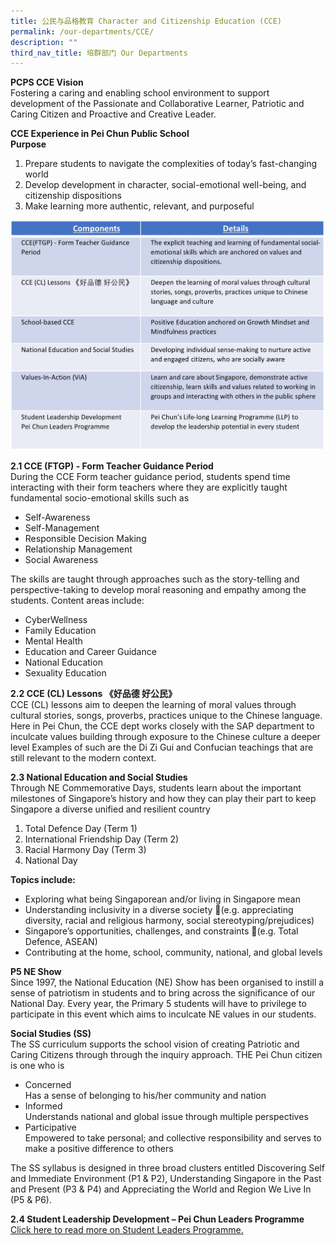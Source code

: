 ```yaml
---
title: 公民与品格教育 Character and Citizenship Education (CCE)
permalink: /our-departments/CCE/
description: ""
third_nav_title: 培群部门 Our Departments
---
```

**PCPS CCE Vision**<br>
Fostering a caring and enabling school environment to support development of the Passionate and Collaborative Learner, Patriotic and Caring Citizen and Proactive and Creative Leader.

**CCE Experience in Pei Chun Public School**<br>
**Purpose** <br>
1. Prepare students to navigate the complexities of today’s fast-changing world
2. Develop development in character, social-emotional well-being, and citizenship dispositions 
3. Make learning more authentic, relevant, and purposeful

![CCE1](/images/Our%20Programmes/CCE1.jpg)

**2.1 CCE (FTGP) - Form Teacher Guidance Period**<br>
During the CCE Form teacher guidance period, students spend time interacting with their form teachers where they are explicitly taught fundamental socio-emotional skills such as 
* Self-Awareness
* Self-Management
* Responsible Decision Making
* Relationship Management
* Social Awareness

The skills are taught through approaches such as the story-telling and perspective-taking to develop moral reasoning and empathy among the students. Content areas include: 
* CyberWellness
* Family Education
* Mental Health 
* Education and Career Guidance
* National Education
* Sexuality Education

**2.2 CCE (CL) Lessons 《好品德 好公民》**<br>
CCE (CL) lessons aim to deepen the learning of moral values through cultural stories, songs, proverbs, practices unique to the Chinese language. Here in Pei Chun, the CCE dept works closely with the SAP department to inculcate values building through exposure to the Chinese culture a deeper level Examples of such are the Di Zi Gui and Confucian teachings that are still relevant to the modern context.

**2.3 National Education and Social Studies**<br>
Through NE Commemorative Days, students learn about the important milestones of Singapore’s history and how they can play their part to keep Singapore a diverse unified and resilient country
1. Total Defence Day (Term 1)
2. International Friendship Day (Term 2)
3. Racial Harmony Day (Term 3)
4. National Day

**Topics include:**<br>
* Exploring what being Singaporean and/or living in Singapore mean
* Understanding inclusivity in a diverse society (e.g. appreciating diversity, racial and religious harmony, social stereotyping/prejudices)
* Singapore’s opportunities, challenges, and constraints (e.g. Total Defence, ASEAN)
* Contributing at the home, school, community, national, and global levels

**P5 NE Show**<br>
Since 1997, the National Education (NE) Show has been organised to instill a sense of patriotism in students and to bring across the significance of our National Day. Every year, the Primary 5 students will have to privilege to participate in this event which aims to inculcate NE values in our students.

**Social Studies (SS)**<br>
The SS curriculum supports the school vision of creating Patriotic and Caring Citizens through through the inquiry approach. THE Pei Chun citizen is one who is 
* Concerned<br>
	Has a sense of belonging to his/her community and nation
* Informed<br>
   Understands national and global issue through multiple perspectives
* Participative<br>
	 Empowered to take personal; and collective responsibility and serves to make a positive difference to others
	 
The SS syllabus is designed in three broad clusters entitled Discovering Self and Immediate Environment (P1 & P2), Understanding Singapore in the Past and Present (P3 & P4) and Appreciating the World and Region We Live In (P5 & P6). 

**2.4 Student Leadership Development – Pei Chun Leaders Programme**<br>
[Click here to read more on Student Leaders Programme.](https://www.peichunpublic.moe.edu.sg/our-programmes/LLP/)